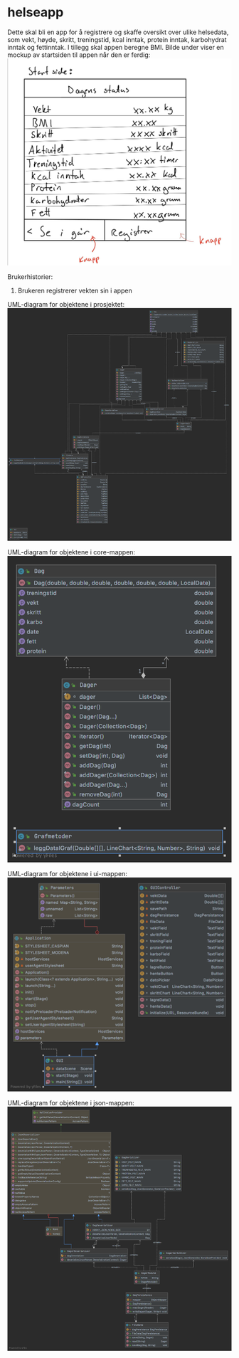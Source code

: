 # helseapp

Dette skal bli en app for å registrere og skaffe oversikt over ulike helsedata, 
som vekt, høyde,  skritt, treningstid, kcal inntak, protein inntak, karbohydrat inntak 
og fettinntak. I tillegg skal appen beregne BMI. 
Bilde under viser en mockup av startsiden til appen når den er ferdig:
![description](mockup_helseapp.jpg)

Brukerhistorier:
1. Brukeren registrerer vekten sin i appen

UML-diagram for objektene i prosjektet:
![picture](img/Helseapp_UML.png)

UML-diagram for objektene i core-mappen:
![picture](img/Core_UML.png)

UML-diagram for objektene i ui-mappen:
![picture](img/UI_UML.png)

UML-diagram for objektene i json-mappen:
![picture](img/JSON_UML.png)